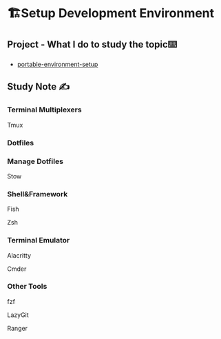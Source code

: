# 🏗️Setup Development Environment

## Project  - What I do to study the topic⌨️

- [portable-environment-setup](https://github.com/erinchocolate/portable-environment-setup)

## Study Note ✍️

### Terminal Multiplexers

Tmux

### Dotfiles

### Manage Dotfiles

Stow

### Shell&Framework

Fish

Zsh

### Terminal Emulator

Alacritty

Cmder

### Other Tools

fzf

LazyGit

Ranger







